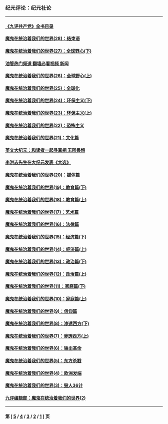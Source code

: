 ### 纪元评论：纪元社论
---
#### [《九评共产党》全书目录](../../pages/nsc422/n13708085.md?04200330) 
#### [魔鬼在统治着我们的世界(28)：结束语](../../pages/nsc422/n10936246.md?04200330) 
#### [魔鬼在统治着我们的世界(27)：全球野心(下)](../../pages/nsc422/n10928319.md?04200330) 
#### [油管热门频道 翻墙必看视频 新闻](ok?04200330)
#### [魔鬼在统治着我们的世界(26)：全球野心(上)](../../pages/nsc422/n10900318.md?04200330) 
#### [魔鬼在统治着我们的世界(25)：全球化](../../pages/nsc422/n10788205.md?04200330) 
#### [魔鬼在统治着我们的世界(24)：环保主义(下)](../../pages/nsc422/n10695307.md?04200330) 
#### [魔鬼在统治着我们的世界(23)：环保主义(上)](../../pages/nsc422/n10688613.md?04200330) 
#### [魔鬼在统治着我们的世界(22)：恐怖主义](../../pages/nsc422/n10614727.md?04200330) 
#### [魔鬼在统治着我们的世界(21)：文化篇](../../pages/nsc422/n10597706.md?04200330) 
#### [英文大纪元：和读者一起寻真相 无所畏惧](../../pages/nsc422/n12542027.md?04200330) 
#### [李洪志先生在大纪元发表《大选》](../../pages/nsc422/n12534746.md?04200330) 
#### [魔鬼在统治着我们的世界(20)：媒体篇](../../pages/nsc422/n10586579.md?04200330) 
#### [魔鬼在统治着我们的世界(19)：教育篇(下)](../../pages/nsc422/n10564808.md?04200330) 
#### [魔鬼在统治着我们的世界(18)：教育篇(上)](../../pages/nsc422/n10526970.md?04200330) 
#### [魔鬼在统治着我们的世界(17)：艺术篇](../../pages/nsc422/n10499093.md?04200330) 
#### [魔鬼在统治着我们的世界(16)：法律篇](../../pages/nsc422/n10485969.md?04200330) 
#### [魔鬼在统治着我们的世界(15)：经济篇(下)](../../pages/nsc422/n10469975.md?04200330) 
#### [魔鬼在统治着我们的世界(14)：经济篇(上)](../../pages/nsc422/n10457370.md?04200330) 
#### [魔鬼在统治着我们的世界(13)：政治篇(下)](../../pages/nsc422/n10448270.md?04200330) 
#### [魔鬼在统治着我们的世界(12)：政治篇(上)](../../pages/nsc422/n10444576.md?04200330) 
#### [魔鬼在统治着我们的世界(11)：家庭篇(下)](../../pages/nsc422/n10440961.md?04200330) 
#### [魔鬼在统治着我们的世界(10)：家庭篇(上)](../../pages/nsc422/n10435448.md?04200330) 
#### [魔鬼在统治着我们的世界(9)：信仰篇](../../pages/nsc422/n10432159.md?04200330) 
#### [魔鬼在统治着我们的世界(8)：渗透西方(下)](../../pages/nsc422/n10429603.md?04200330) 
#### [魔鬼在统治着我们的世界(7)：渗透西方(上)](../../pages/nsc422/n10426013.md?04200330) 
#### [魔鬼在统治着我们的世界(6)：输出革命](../../pages/nsc422/n10421536.md?04200330) 
#### [魔鬼在统治着我们的世界(5)：东方杀戮](../../pages/nsc422/n10417707.md?04200330) 
#### [魔鬼在统治着我们的世界(4)：欧洲发端](../../pages/nsc422/n10414890.md?04200330) 
#### [魔鬼在统治着我们的世界(3)：毁人36计](../../pages/nsc422/n10411583.md?04200330) 
#### [九评编辑部：魔鬼在统治着我们的世界(2)](../../pages/nsc422/n10410036.md?04200330) 

---
#### 第 [ [5](./5.md?04200330) / [4](./4.md?04200330) / [3](./3.md?04200330) / [2](./2.md?04200330) / [1](./1.md?04200330) ] 页
